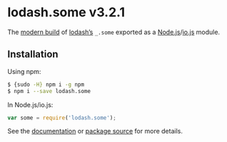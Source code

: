 # lodash.some v3.2.1

The [modern build](https://github.com/lodash/lodash/wiki/Build-Differences) of [lodash’s](https://lodash.com/) `_.some` exported as a [Node.js](http://nodejs.org/)/[io.js](https://iojs.org/) module.

## Installation

Using npm:

```bash
$ {sudo -H} npm i -g npm
$ npm i --save lodash.some
```

In Node.js/io.js:

```js
var some = require('lodash.some');
```

See the [documentation](https://lodash.com/docs#some) or [package source](https://github.com/lodash/lodash/blob/3.2.1-npm-packages/lodash.some) for more details.
